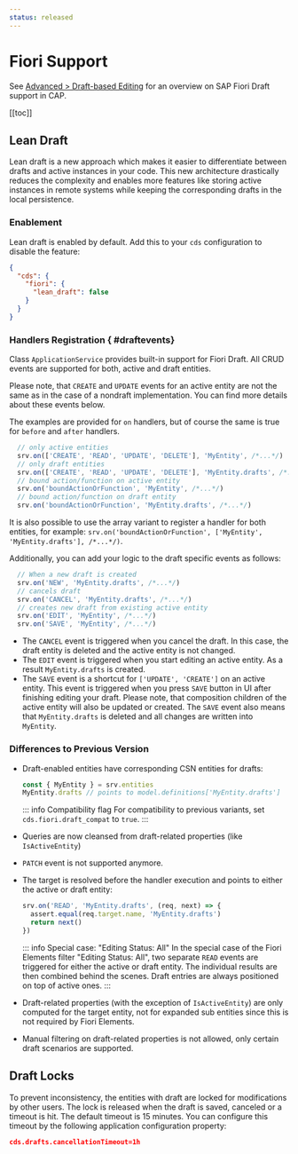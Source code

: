 ```yaml
---
status: released
---
```



# Fiori Support

See [Advanced > Draft-based Editing](../advanced/fiori#draft-support) for an overview on SAP Fiori Draft support in CAP.

[[toc]]


<!--
## Serving `$metadata` Requests



## Serving `$batch` Requests

-->

## Lean Draft

Lean draft is a new approach which makes it easier to differentiate between drafts and active instances in your code. This new architecture drastically reduces the complexity and enables more features like storing active instances in remote systems while keeping the corresponding drafts in the local persistence.

### Enablement

Lean draft is enabled by default. Add this to your `cds` configuration to disable the feature:

```json
{
  "cds": {
    "fiori": {
      "lean_draft": false
    }
  }
}
```
### Handlers Registration { #draftevents}

Class `ApplicationService` provides built-in support for Fiori Draft. All CRUD events are supported for both, active and draft entities. 

Please note, that `CREATE` and `UPDATE` events for an active entity are not the same as in the case of a nondraft implementation. You can find more details about these events below. 

The examples are provided for `on` handlers, but of course the same is true for `before` and `after` handlers.  

  ```js
    // only active entities
    srv.on(['CREATE', 'READ', 'UPDATE', 'DELETE'], 'MyEntity', /*...*/)
    // only draft entities
    srv.on(['CREATE', 'READ', 'UPDATE', 'DELETE'], 'MyEntity.drafts', /*...*/)
    // bound action/function on active entity
    srv.on('boundActionOrFunction', 'MyEntity', /*...*/)
    // bound action/function on draft entity
    srv.on('boundActionOrFunction', 'MyEntity.drafts', /*...*/)
  ```

It is also possible to use the array variant to register a handler for both entities, for example: `srv.on('boundActionOrFunction', ['MyEntity', 'MyEntity.drafts'], /*...*/)`.

Additionally, you can add your logic to the draft specific events as follows:

  ```js
    // When a new draft is created
    srv.on('NEW', 'MyEntity.drafts', /*...*/)
    // cancels draft
    srv.on('CANCEL', 'MyEntity.drafts', /*...*/)
    // creates new draft from existing active entity
    srv.on('EDIT', 'MyEntity', /*...*/)
    srv.on('SAVE', 'MyEntity', /*...*/)
  ```

- The `CANCEL` event is triggered when you cancel the draft. In this case, the draft entity is deleted and the active entity is not changed.
- The `EDIT` event is triggered when you start editing an active entity. As a result `MyEntity.drafts` is created. 
- The `SAVE` event is a shortcut for `['UPDATE', 'CREATE']` on an active entity. This event is triggered when you press `SAVE` button in UI after finishing editing your draft. Please note, that composition children of the active entity will also be updated or created. The `SAVE` event also means that `MyEntity.drafts` is deleted and all changes are written into `MyEntity`.

### Differences to Previous Version

- Draft-enabled entities have corresponding CSN entities for drafts:

    ```js
    const { MyEntity } = srv.entities
    MyEntity.drafts // points to model.definitions['MyEntity.drafts']
    ```

    ::: info Compatibility flag
    For compatibility to previous variants, set `cds.fiori.draft_compat` to `true`.
    :::


- Queries are now cleansed from draft-related properties (like `IsActiveEntity`)
- `PATCH` event is not supported anymore.
- The target is resolved before the handler execution and points to either the active or draft entity:

    ```js
    srv.on('READ', 'MyEntity.drafts', (req, next) => {
      assert.equal(req.target.name, 'MyEntity.drafts')
      return next()
    })
    ```

    ::: info Special case: "Editing Status: All"
    In the special case of the Fiori Elements filter "Editing Status: All", two separate `READ` events are triggered for either the active or draft entity.
    The individual results are then combined behind the scenes. Draft entries are always positioned on top of active ones.
    :::

- Draft-related properties (with the exception of `IsActiveEntity`) are only computed for the target entity, not for expanded sub entities since this is not required by Fiori Elements.
- Manual filtering on draft-related properties is not allowed, only certain draft scenarios are supported.


## Draft Locks

To prevent inconsistency, the entities with draft are locked for modifications by other users. The lock is released when the draft is saved, canceled or a timeout is hit. The default timeout is 15 minutes. You can configure this timeout by the following application configuration property:

```json
cds.drafts.cancellationTimeout=1h
```
